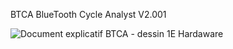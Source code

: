 
BTCA BlueTooth Cycle Analyst V2.001



![Document explicatif BTCA - dessin 1E Hardaware](https://github.com/user-attachments/assets/d9bd568a-fc8f-4430-bdb4-1c591ba1dd3f)
